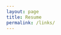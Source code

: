 ```yaml
---
layout: page
title: Resume
permalink: /links/
---
```


<!--
<a href="https://github.com/spoisseroux/spoisseroux.github.io/raw/master/SpencerPoisseroux_Resume.pdf" download="SpencerPoisseroux"><img src="https://i.imgur.com/KueXsHz.png" /></a>

[[download]](https://github.com/spoisseroux/spoisseroux.github.io/raw/master/SpencerPoisseroux_Resume.pdf)
-->

<object data="/postAssets/resume/resume_7apr2022Software.pdf" width="100%" height="100%" type='application/pdf'></object>

<!-- [[LinkedIn](https://www.linkedin.com/in/spoisseroux/),
[HackerRank](https://www.hackerrank.com/sp96651n),
[GitHub](https://github.com/spoisseroux),
[Youtube](https://www.youtube.com/channel/UCgzqb_bTHOhvhNF4x8vpCIw?view_as=subscriber)]
-->
